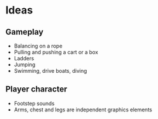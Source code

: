 # Ideas

## Gameplay

* Balancing on a rope
* Pulling and pushing a cart or a box
* Ladders
* Jumping
* Swimming, drive boats, diving

## Player character

* Footstep sounds
* Arms, chest and legs are independent graphics elements
